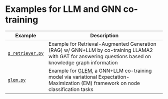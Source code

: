 # Examples for LLM and GNN co-training

| Example                              | Description                                                                                                                                             |
| ------------------------------------ | ------------------------------------------------------------------------------------------------------------------------------------------------------- |
| [`g_retriever.py`](./g_retriever.py) | Example for Retrieval-Augmented Generation (RAG) w/ GNN+LLM by co-training LLAMA2 with GAT for answering questions based on knowledge graph information |
| [`glem.py`](./glem.py) | Example for [GLEM](https://arxiv.org/abs/2210.14709), a GNN+LLM co-training model via variational Expectation-Maximization (EM) framework on node classification tasks|